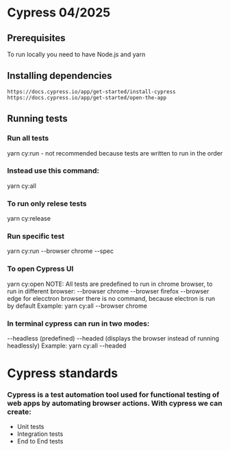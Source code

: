 # Cypress 04/2025
## Prerequisites
To run locally you need to have Node.js and yarn
## Installing dependencies
``
https://docs.cypress.io/app/get-started/install-cypress
https://docs.cypress.io/app/get-started/open-the-app ``
## Running tests
### Run all tests
yarn cy:run - not recommended because tests are written to run in the order
### Instead use this command:
yarn cy:all 
### To run only relese tests 
yarn cy:release
### Run specific test
yarn cy:run --browser chrome --spec <path>
### To open Cypress UI
yarn cy:open 
NOTE: All tests are predefined to run in chrome browser, to run in different browser:
--browser chrome
--browser firefox
--browser edge
for elecctron browser there is no command, because electron is run by default
Example:
yarn cy:all --browser chrome
### In terminal cypress can run in two modes:
--headless (predefined)
--headed (displays the browser instead of running headlessly)
Example:
yarn cy:all --headed
# Cypress standards
### Cypress is a test automation tool used for functional testing of web apps by automating browser actions. With cypress we can create:
- Unit tests
- Integration tests
- End to End tests

